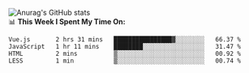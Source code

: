 
![Anurag's GitHub stats](https://github-readme-stats.vercel.app/api?username=supergczh&show_icons=true&theme=radical)
<br />
📊 **This Week I Spent My Time On:**

<!--START_SECTION:waka-->
```text
Vue.js       2 hrs 31 mins   ████████████████▓░░░░░░░░   66.37 % 
JavaScript   1 hr 11 mins    ████████░░░░░░░░░░░░░░░░░   31.47 % 
HTML         2 mins          ▒░░░░░░░░░░░░░░░░░░░░░░░░   00.92 % 
LESS         1 min           ▒░░░░░░░░░░░░░░░░░░░░░░░░   00.74 % 
```
<!--END_SECTION:waka-->

